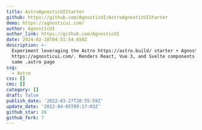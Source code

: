 ```yaml
---
title: AstroAgnosticUIStarter
github: https://github.com/AgnosticUI/AstroAgnosticUIStarter
demo: https://agnosticui.com/
author: AgnosticUI
author_link: https://github.com/AgnosticUI
date: 2024-02-18T04:51:54.658Z
description: >-
  Experiment leveraging the Astro https://astro.build/ starter + AgnosticUI
  https://agnosticui.com/. Renders React, Vue 3, and Svelte components on the
  same .astro page
ssg:
  - Astro
css: []
cms: []
category: []
draft: false
publish_date: '2022-03-27T20:55:59Z'
update_date: '2022-04-05T09:17:03Z'
github_star: 26
github_fork: 7
---
```

